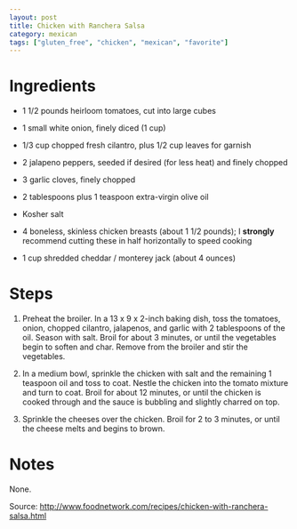 ```yaml
---
layout: post
title: Chicken with Ranchera Salsa
category: mexican
tags: ["gluten_free", "chicken", "mexican", "favorite"]
---
```

# Ingredients


* 1 1/2 pounds heirloom tomatoes, cut into large cubes

* 1 small white onion, finely diced (1 cup)

* 1/3 cup chopped fresh cilantro, plus 1/2 cup leaves for garnish

* 2 jalapeno peppers, seeded if desired (for less heat) and finely chopped

* 3 garlic cloves, finely chopped

* 2 tablespoons plus 1 teaspoon extra-virgin olive oil

* Kosher salt

* 4 boneless, skinless chicken breasts (about 1 1/2 pounds); I **strongly** recommend cutting these in half horizontally to speed cooking

* 1 cup shredded cheddar / monterey jack (about 4 ounces)

# Steps

1. Preheat the broiler. In a 13 x 9 x 2-inch baking dish, toss the tomatoes, onion, chopped cilantro, jalapenos, and garlic with 2 tablespoons of the oil. Season with salt. Broil for about 3 minutes, or until the vegetables begin to soften and char. Remove from the broiler and stir the vegetables.

2. In a medium bowl, sprinkle the chicken with salt and the remaining 1 teaspoon oil and toss to coat. Nestle the chicken into the tomato mixture and turn to coat. Broil for about 12 minutes, or until the chicken is cooked through and the sauce is bubbling and slightly charred on top.

3. Sprinkle the cheeses over the chicken. Broil for 2 to 3 minutes, or until the cheese melts and begins to brown.

# Notes

None.

Source:
http://www.foodnetwork.com/recipes/chicken-with-ranchera-salsa.html
